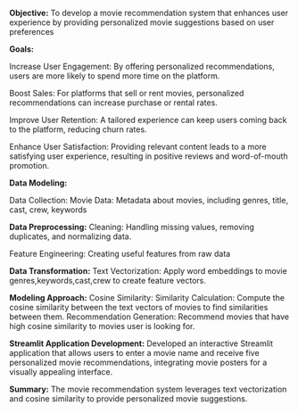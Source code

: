 **Objective:**
To develop a movie recommendation system that enhances user experience by providing personalized movie suggestions based on user preferences 

**Goals:**

Increase User Engagement: By offering personalized recommendations, users are more likely to spend more time on the platform.

Boost Sales: For platforms that sell or rent movies, personalized recommendations can increase purchase or rental rates.

Improve User Retention: A tailored experience can keep users coming back to the platform, reducing churn rates.

Enhance User Satisfaction: Providing relevant content leads to a more satisfying user experience, resulting in positive reviews and word-of-mouth promotion.

**Data Modeling:**

Data Collection:
  Movie Data: Metadata about movies, including genres, title, cast, crew, keywords

**Data Preprocessing:**
  Cleaning: Handling missing values, removing duplicates, and normalizing data.
  
  Feature Engineering: Creating useful features from raw data

**Data Transformation:**
Text Vectorization: Apply word embeddings to movie genres,keywords,cast,crew to create feature vectors.

**Modeling Approach:**
Cosine Similarity:
Similarity Calculation: Compute the cosine similarity between the text vectors of movies to find similarities between them.
Recommendation Generation: Recommend movies that have high cosine similarity to movies user is looking for.

**Streamlit Application Development:**
Developed an interactive Streamlit application that allows users to enter a movie name and receive five personalized movie recommendations, integrating movie posters for a visually appealing interface.

**Summary:**
The movie recommendation system leverages text vectorization and cosine similarity to provide personalized movie suggestions. 
